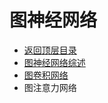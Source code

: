 # 图神经网络

* [返回顶层目录](../../SUMMARY.md#目录)
* [图神经网络综述](graph-neural-networks-review.md)
* [图卷积网络](graph-convolutional-networks/graph-convolutional-networks.md)
* 图注意力网络







